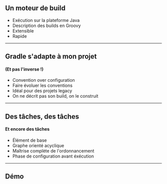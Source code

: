 ## Un moteur de build
* Exécution sur la plateforme Java
* Description des builds en Groovy
* Extensible
* Rapide

---

## Gradle s'adapte à mon projet
#### (Et pas l'inverse !)
* Convention over configuration
* Faire évoluer les conventions
* Idéal pour des projets legacy
* On ne décrit pas son build, on le construit

---

##  Des tâches, des tâches
#### Et encore des tâches
* Élément de base
* Graphe orienté acyclique
* Maîtrise complète de l'ordonnancement
* Phase de configuration avant éxécution

---

## Démo
